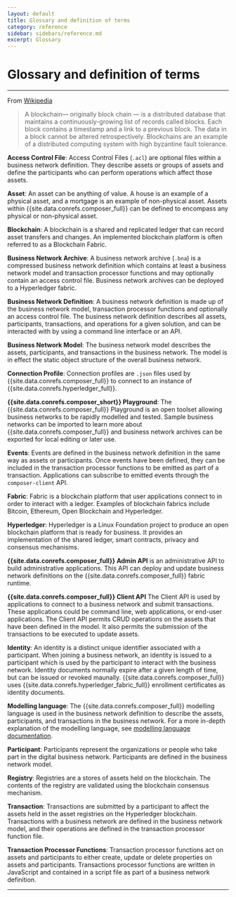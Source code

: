 ```yaml
---
layout: default
title: Glossary and definition of terms
category: reference
sidebar: sidebars/reference.md
excerpt: Glossary
---
```


# Glossary and definition of terms

---

From [Wikipedia](https://en.wikipedia.org/wiki/Blockchain_(database))

> A blockchain— originally block chain — is a distributed database that maintains a continuously-growing list of records called blocks. Each block contains a timestamp and a link to a previous block. The data in a block cannot be altered retrospectively. Blockchains are an example of a distributed computing system with high byzantine fault tolerance.


**Access Control File**: Access Control Files (`.acl`) are optional files within a business network definition. They describe assets or groups of assets and define the participants who can perform operations which affect those assets.

**Asset**: An asset can be anything of value. A house is an example of a physical asset, and a mortgage is an example of non-physical asset. Assets within {{site.data.conrefs.composer_full}} can be defined to encompass any physical or non-physical asset.

**Blockchain**: A blockchain is a shared and replicated ledger that can record asset transfers and changes. An implemented blockchain platform is often referred to as a Blockchain Fabric.

**Business Network Archive**: A business network archive (`.bna`) is a compressed business network definition which contains at least a business network model and transaction processor functions and may optionally contain an access control file. Business network archives can be deployed to a Hyperledger fabric.

**Business Network Definition**: A business network definition is made up of the business network model, transaction processor functions and optionally an access control file. The business network definition describes all assets, participants, transactions, and operations for a given solution, and can be interacted with by using a command line interface or an API.

**Business Network Model**: The business network model describes the assets, participants, and transactions in the business network. The model is in effect the static object structure of the overall business network.

**Connection Profile**: Connection profiles are `.json` files used by {{site.data.conrefs.composer_full}} to connect to an instance of {{site.data.conrefs.hyperledger_full}}.

**{{site.data.conrefs.composer_short}} Playground**: The {{site.data.conrefs.composer_full}} Playground is an open toolset allowing business networks to be rapidly modelled and tested. Sample business networks can be imported to learn more about {{site.data.conrefs.composer_full}} and business network archives can be exported for local editing or later use.

**Events**: Events are defined in the business network definition in the same way as assets or participants. Once events have been defined, they can be included in the transaction processor functions to be emitted as part of a transaction. Applications can subscribe to emitted events through the `composer-client` API.

**Fabric**: Fabric is a blockchain platform that user applications connect to in order to interact with a ledger. Examples of blockchain fabrics include Bitcoin, Ethereum, Open Blockchain and Hyperledger.

**Hyperledger**: Hyperledger is a Linux Foundation project to produce an open blockchain platform that is ready for business. It provides an implementation of the shared ledger, smart contracts, privacy and consensus mechanisms.

**{{site.data.conrefs.composer_full}} Admin API** is an administrative API to build administrative applications. This API can deploy and update business network definitions on the {{site.data.conrefs.composer_full}} fabric runtime.

**{{site.data.conrefs.composer_full}} Client API** The Client API is used by applications to connect to a business network and submit transactions. These applications could be command line, web applications, or end-user applications. The Client API permits CRUD operations on the assets that have been defined in the model. It also permits the submission of the transactions to be executed to update assets.

**Identity**: An identity is a distinct unique identifier associated with a participant. When joining a business network, an identity is issued to a participant which is used by the participant to interact with the business network. Identity documents normally expire after a given length of time, but can be issued or revoked maunally. {{site.data.conrefs.composer_full}} uses {{site.data.conrefs.hyperledger_fabric_full}} enrollment certificates as identity documents.

**Modelling language**: The {{site.data.conrefs.composer_full}} modelling language is used in the business network definition to describe the assets, participants, and transactions in the business network. For a more in-depth explanation of the modelling language, see [modelling language documentation](../reference/cto_language.html).

**Participant**: Participants represent the organizations or people who take part in the digital business network. Participants are defined in the business network model.

**Registry**: Registries are a stores of assets held on the blockchain. The contents of the registry are validated using the blockchain consensus mechanism.

**Transaction**: Transactions are submitted by a participant to affect the assets held in the asset registries on the Hyperledger blockchain. Transactions with a business network are defined in the business network model, and their operations are defined in the transaction processor function file.

**Transaction Processor Functions**: Transaction processor functions act on assets and participants to either create, update or delete properties on assets and participants. Transactions processor functions are written in JavaScript and contained in a script file as part of a business network definition.

---
